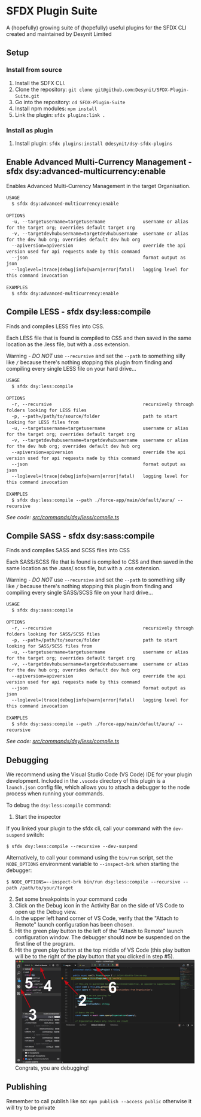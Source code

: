 # SFDX Plugin Suite

A (hopefully) growing suite of (hopefully) useful plugins for the SFDX CLI created and maintained by Desynit Limited

## Setup

### Install from source

1. Install the SDFX CLI.
1. Clone the repository: `git clone git@github.com:Desynit/SFDX-Plugin-Suite.git`
1. Go into the repository: `cd SFDX-Plugin-Suite`
1. Install npm modules: `npm install`
1. Link the plugin: `sfdx plugins:link .`

### Install as plugin

1. Install plugin: `sfdx plugins:install @desynit/dsy-sfdx-plugins`


## Enable Advanced Multi-Currency Management - sfdx dsy:advanced-multicurrency:enable

Enables Advanced Multi-Currency Management in the target Organisation.


```
USAGE
  $ sfdx dsy:advanced-multicurrency:enable

OPTIONS
  -u, --targetusername=targetusername              username or alias for the target org; overrides default target org
  -v, --targetdevhubusername=targetdevhubusername  username or alias for the dev hub org; overrides default dev hub org
  --apiversion=apiversion                          override the api version used for api requests made by this command
  --json                                           format output as json
  --loglevel=(trace|debug|info|warn|error|fatal)   logging level for this command invocation

EXAMPLES
  $ sfdx dsy:advanced-multicurrency:enable
```


## Compile LESS - sfdx dsy:less:compile

Finds and compiles LESS files into CSS. 

Each LESS file that is found is compiled to CSS and then saved in the same location as the .less file, but with a .css
extension. 

Warning - *DO NOT* use `--recursive` and set the `--path` to something silly like `/` because there's nothing stopping this
plugin from finding and compiling every single LESS file on your hard drive...

```
USAGE
  $ sfdx dsy:less:compile

OPTIONS
  -r, --recursive                                  recursively through folders looking for LESS files 
  -p, --path=/path/to/source/folder                path to start looking for LESS files from
  -u, --targetusername=targetusername              username or alias for the target org; overrides default target org
  -v, --targetdevhubusername=targetdevhubusername  username or alias for the dev hub org; overrides default dev hub org
  --apiversion=apiversion                          override the api version used for api requests made by this command
  --json                                           format output as json
  --loglevel=(trace|debug|info|warn|error|fatal)   logging level for this command invocation

EXAMPLES
  $ sfdx dsy:less:compile --path ./force-app/main/default/aura/ --recursive
```

_See code: [src/commands/dsy/less/compile.ts](https://github.com/Desynit/SFDX-Plugin-Suite/blob/v0.0.0/src/commands/dsy/less/compile.ts)_

## Compile SASS - sfdx dsy:sass:compile

Finds and compiles SASS and SCSS files into CSS

Each SASS/SCSS file that is found is compiled to CSS and then saved in the same location as the .sass/.scss file, but with a .css
extension. 

Warning - *DO NOT* use `--recursive` and set the `--path` to something silly like `/` because there's nothing stopping this
plugin from finding and compiling every single SASS/SCSS file on your hard drive...

```
USAGE
  $ sfdx dsy:sass:compile

OPTIONS
  -r, --recursive                                  recursively through folders looking for SASS/SCSS files 
  -p, --path=/path/to/source/folder                path to start looking for SASS/SCSS files from
  -u, --targetusername=targetusername              username or alias for the target org; overrides default target org
  -v, --targetdevhubusername=targetdevhubusername  username or alias for the dev hub org; overrides default dev hub org
  --apiversion=apiversion                          override the api version used for api requests made by this command
  --json                                           format output as json
  --loglevel=(trace|debug|info|warn|error|fatal)   logging level for this command invocation

EXAMPLES
  $ sfdx dsy:sass:compile --path ./force-app/main/default/aura/ --recursive
```

_See code: [src/commands/dsy/less/compile.ts](https://github.com/Desynit/SFDX-Plugin-Suite/blob/v0.0.0/src/commands/dsy/less/compile.ts)_


<!-- commandsstop -->
<!-- debugging-your-plugin -->
## Debugging
We recommend using the Visual Studio Code (VS Code) IDE for your plugin development. Included in the `.vscode` directory of this plugin is a `launch.json` config file, which allows you to attach a debugger to the node process when running your commands.

To debug the `dsy:less:compile` command: 
1. Start the inspector
  
If you linked your plugin to the sfdx cli, call your command with the `dev-suspend` switch: 
```sh-session
$ sfdx dsy:less:compile --recursive --dev-suspend
```
  
Alternatively, to call your command using the `bin/run` script, set the `NODE_OPTIONS` environment variable to `--inspect-brk` when starting the debugger:
```sh-session
$ NODE_OPTIONS=--inspect-brk bin/run dsy:less:compile --recursive --path /path/to/your/target
```

2. Set some breakpoints in your command code
3. Click on the Debug icon in the Activity Bar on the side of VS Code to open up the Debug view.
4. In the upper left hand corner of VS Code, verify that the "Attach to Remote" launch configuration has been chosen.
5. Hit the green play button to the left of the "Attach to Remote" launch configuration window. The debugger should now be suspended on the first line of the program. 
6. Hit the green play button at the top middle of VS Code (this play button will be to the right of the play button that you clicked in step #5).
<br><img src=".images/vscodeScreenshot.png" width="480" height="278"><br>
Congrats, you are debugging!

## Publishing
Remember to call publish like so: `npm publish --access public` otherwise it will try to be private